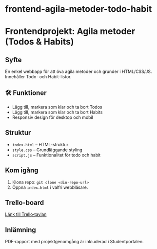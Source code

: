 # frontend-agila-metoder-todo-habit
# Frontend­projekt: Agila metoder (Todos & Habits)

##  Syfte
En enkel webbapp för att öva agila metoder och grunder i HTML/CSS/JS. Innehåller Todo- och Habit-listor.

## 🛠 Funktioner
- Lägg till, markera som klar och ta bort Todos
- Lägg till, markera som klar och ta bort Habits
- Responsiv design för desktop och mobil

##  Struktur
- `index.html` – HTML-struktur
- `style.css` – Grundläggande styling
- `script.js` – Funktionalitet för todo och habit

##  Kom igång
1. Klona repo: `git clone <din-repo-url>`
2. Öppna `index.html` i valfri webbläsare.

##  Trello-board
[Länk till Trello‑tavlan](https://trello.com/b/BV3Btdqn/agila-metoder)

##  Inlämning
PDF‑rapport med projektgenomgång är inkluderad i Studentportalen.
